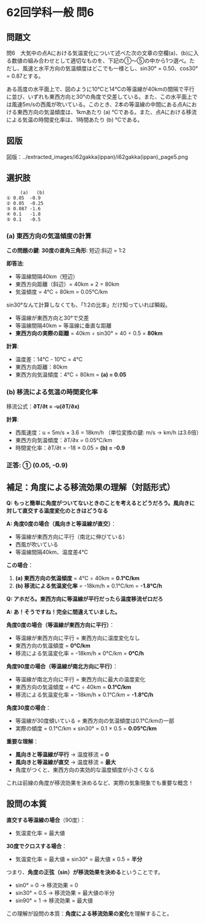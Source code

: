 # 62回学科一般 問6

## 問題文

問6　大気中の点Aにおける気温変化について述べた次の文章の空欄(a)、(b)に入る数値の組み合わせとして適切なものを、下記の①〜⑤の中から1つ選べ。ただし、風速と水平方向の気温傾度はどこでも一様とし、sin30° = 0.50、cos30° = 0.87とする。

ある高度の水平面上で、図のように10℃と14℃の等温線が40kmの間隔で平行に並び、いずれも東西方向と30°の角度で交差している。また、この水平面上では風速5m/sの西風が吹いている。このとき、2本の等温線の中間にある点Aにおける東西方向の気温傾度は、1kmあたり (a) ℃である。また、点Aにおける移流による気温の時間変化率は、1時間あたり (b) ℃である。

## 図版

図版：../extracted_images/i62gakka(ippan)/i62gakka(ippan)_page5.png

## 選択肢

```
     (a)   (b)
① 0.05  -0.9
② 0.05  -0.25  
③ 0.087 -1.6
④ 0.1   -1.8
⑤ 0.1   -0.5
```

### (a) 東西方向の気温傾度の計算

**この問題の鍵**:
**30度の直角三角形**: 短辺:斜辺 = 1:2

**即答法**:
- 等温線間隔40km（短辺）
- 東西方向距離（斜辺）= 40km × 2 = 80km  
- 気温傾度 = 4℃ ÷ 80km = 0.05℃/km

sin30°なんて計算しなくても、「1:2の比率」だけ知っていれば瞬殺。

- 等温線が東西方向と30°で交差
- 等温線間隔40km = 等温線に垂直な距離
- **東西方向の実際の距離** = 40km ÷ sin30° = 40 ÷ 0.5 = **80km**

**計算**:
- 温度差：14℃ - 10℃ = 4℃
- 東西方向距離：80km  
- 東西方向気温傾度：4℃ ÷ 80km = **(a) = 0.05**

### (b) 移流による気温の時間変化率

移流公式：**∂T/∂t = -u(∂T/∂x)**

**計算**:
- 西風速度：u = 5m/s × 3.6 = 18km/h （単位変換の鍵: m/s → km/h は3.6倍）
- 東西方向気温傾度：∂T/∂x = 0.05℃/km
- 時間変化率：∂T/∂t = -18 × 0.05 = **(b) = -0.9**

### 正答: ① (0.05, -0.9)

## 補足：角度による移流効果の理解（対話形式）

**Q: もっと簡単に角度がついてないときのことを考えるとどうだろう。風向きに対して直交する温度変化のときはどうなる**

**A: 角度0度の場合（風向きと等温線が直交）**：
- 等温線が東西方向に平行（南北に伸びている）
- 西風が吹いている
- 等温線間隔40km、温度差4℃

**この場合**：
1. **(a) 東西方向の気温傾度** = 4℃ ÷ 40km = **0.1℃/km**
2. **(b) 移流による気温変化率** = -18km/h × 0.1℃/km = **-1.8℃/h**

**Q: アホだろ。東西方向に等温線が平行だったら温度移流ゼロだろ**

**A: あ！そうですね！完全に間違えていました。**

**角度0度の場合（等温線が東西方向に平行）**：
- 等温線が東西方向に平行 = 東西方向に温度変化なし
- 東西方向の気温傾度 = **0℃/km**
- 移流による気温変化率 = -18km/h × 0℃/km = **0℃/h**

**角度90度の場合（等温線が南北方向に平行）**：
- 等温線が南北方向に平行 = 東西方向に最大の温度変化
- 東西方向の気温傾度 = 4℃ ÷ 40km = **0.1℃/km**
- 移流による気温変化率 = -18km/h × 0.1℃/km = **-1.8℃/h**

**角度30度の場合**：
- 等温線が30度傾いている = 東西方向の気温傾度は0.1℃/kmの一部
- 実際の傾度 = 0.1℃/km × sin30° = 0.1 × 0.5 = **0.05℃/km**

**重要な理解**：
- **風向きと等温線が平行** → 温度移流 = **0**
- **風向きと等温線が直交** → 温度移流 = **最大**
- 角度がつくと、東西方向の実効的な温度傾度が小さくなる

これは前線の角度が移流効果を決めるなど、実際の気象現象でも重要な概念！

## 設問の本質

**直交する等温線の場合**（90度）：
- 気温変化率 = 最大値

**30度でクロスする場合**：
- 気温変化率 = 最大値 × sin30° = 最大値 × 0.5 = **半分**

つまり、**角度の正弦（sin）が移流効果を決める**ということです。

- sin0° = 0 → 移流効果 = 0
- sin30° = 0.5 → 移流効果 = 最大値の半分  
- sin90° = 1 → 移流効果 = 最大値

この理解が設問の本質：**角度による移流効果の変化**を理解すること。


